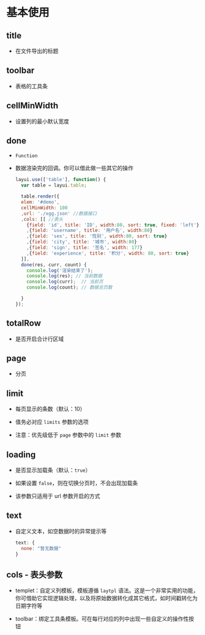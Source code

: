 # 基本使用

## title

  - 在文件导出的标题

## toolbar

  - 表格的工具条

## cellMinWidth

  - 设置列的最小默认宽度

## done

  - `Function`

  - 数据渲染完的回调。你可以借此做一些其它的操作

    ```js
    layui.use(['table'], function() {
      var table = layui.table;

      table.render({
      elem: '#demo',
      cellMinWidth: 100
      ,url: './xgg.json' //数据接口
      ,cols: [[ //表头
        {field: 'id', title: 'ID', width:80, sort: true, fixed: 'left'}
        ,{field: 'username', title: '用户名', width:80}
        ,{field: 'sex', title: '性别', width:80, sort: true}
        ,{field: 'city', title: '城市', width:80}
        ,{field: 'sign', title: '签名', width: 177}
        ,{field: 'experience', title: '积分', width: 80, sort: true}
      ]],
      done(res, curr, count) {
        console.log('渲染结束了');
        console.log(res); // 当前数据
        console.log(curr);  // 当前页
        console.log(count); // 数据总页数

      }
    });
    ```

## totalRow

  - 是否开启合计行区域

## page

  - 分页

## limit

  - 每页显示的条数（默认：10）

  - 值务必对应 `limits` 参数的选项

  - 注意：优先级低于 `page` 参数中的 `limit` 参数

## loading

  - 是否显示加载条（默认：`true`）

  - 如果设置 `false`，则在切换分页时，不会出现加载条

  - 该参数只适用于 url 参数开启的方式

## text

  - 自定义文本，如空数据时的异常提示等

    ```js
    text: {
      none: "暂无数据"
    }
    ```

## cols - 表头参数

  - templet：自定义列模板，模板遵循 `laytpl` 语法。这是一个非常实用的功能，你可借助它实现逻辑处理，以及将原始数据转化成其它格式，如时间戳转化为日期字符等

  - toolbar：绑定工具条模板。可在每行对应的列中出现一些自定义的操作性按钮
